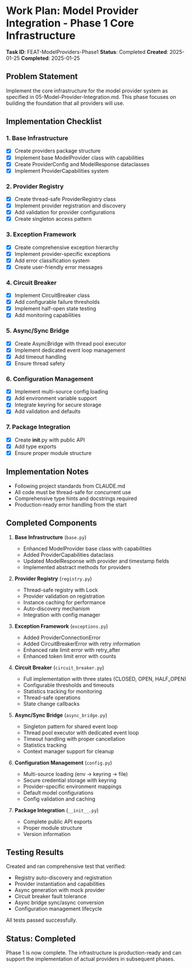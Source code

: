 # Work Plan: Model Provider Integration - Phase 1 Core Infrastructure

**Task ID**: FEAT-ModelProviders-Phase1
**Status**: Completed
**Created**: 2025-01-25
**Completed**: 2025-01-25

## Problem Statement

Implement the core infrastructure for the model provider system as specified in 05-Model-Provider-Integration.md. This phase focuses on building the foundation that all providers will use.

## Implementation Checklist

### 1. Base Infrastructure
- [x] Create providers package structure
- [x] Implement base ModelProvider class with capabilities
- [x] Create ProviderConfig and ModelResponse dataclasses
- [x] Implement ProviderCapabilities system

### 2. Provider Registry
- [x] Create thread-safe ProviderRegistry class
- [x] Implement provider registration and discovery
- [x] Add validation for provider configurations
- [x] Create singleton access pattern

### 3. Exception Framework
- [x] Create comprehensive exception hierarchy
- [x] Implement provider-specific exceptions
- [x] Add error classification system
- [x] Create user-friendly error messages

### 4. Circuit Breaker
- [x] Implement CircuitBreaker class
- [x] Add configurable failure thresholds
- [x] Implement half-open state testing
- [x] Add monitoring capabilities

### 5. Async/Sync Bridge
- [x] Create AsyncBridge with thread pool executor
- [x] Implement dedicated event loop management
- [x] Add timeout handling
- [x] Ensure thread safety

### 6. Configuration Management
- [x] Implement multi-source config loading
- [x] Add environment variable support
- [x] Integrate keyring for secure storage
- [x] Add validation and defaults

### 7. Package Integration
- [x] Create __init__.py with public API
- [x] Add type exports
- [x] Ensure proper module structure

## Implementation Notes

- Following project standards from CLAUDE.md
- All code must be thread-safe for concurrent use
- Comprehensive type hints and docstrings required
- Production-ready error handling from the start

## Completed Components

1. **Base Infrastructure** (`base.py`)
   - Enhanced ModelProvider base class with capabilities
   - Added ProviderCapabilities dataclass
   - Updated ModelResponse with provider and timestamp fields
   - Implemented abstract methods for providers

2. **Provider Registry** (`registry.py`)
   - Thread-safe registry with Lock
   - Provider validation on registration
   - Instance caching for performance
   - Auto-discovery mechanism
   - Integration with config manager

3. **Exception Framework** (`exceptions.py`)
   - Added ProviderConnectionError
   - Added CircuitBreakerError with retry information
   - Enhanced rate limit error with retry_after
   - Enhanced token limit error with counts

4. **Circuit Breaker** (`circuit_breaker.py`)
   - Full implementation with three states (CLOSED, OPEN, HALF_OPEN)
   - Configurable thresholds and timeouts
   - Statistics tracking for monitoring
   - Thread-safe operations
   - State change callbacks

5. **Async/Sync Bridge** (`async_bridge.py`)
   - Singleton pattern for shared event loop
   - Thread pool executor with dedicated event loop
   - Timeout handling with proper cancellation
   - Statistics tracking
   - Context manager support for cleanup

6. **Configuration Management** (`config.py`)
   - Multi-source loading (env → keyring → file)
   - Secure credential storage with keyring
   - Provider-specific environment mappings
   - Default model configurations
   - Config validation and caching

7. **Package Integration** (`__init__.py`)
   - Complete public API exports
   - Proper module structure
   - Version information

## Testing Results

Created and ran comprehensive test that verified:
- Registry auto-discovery and registration
- Provider instantiation and capabilities
- Async generation with mock provider
- Circuit breaker fault tolerance
- Async bridge sync/async conversion
- Configuration management lifecycle

All tests passed successfully.

## Status: Completed

Phase 1 is now complete. The infrastructure is production-ready and can support the implementation of actual providers in subsequent phases.
